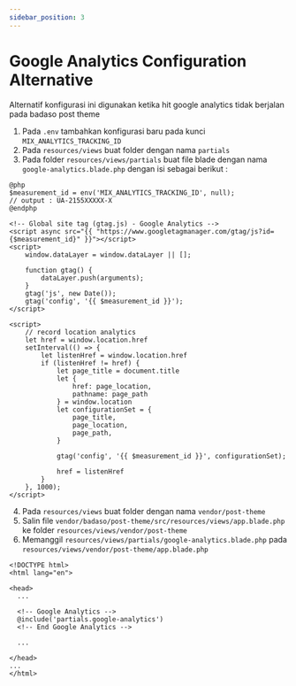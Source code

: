 ```yaml
---
sidebar_position: 3
---
```


# Google Analytics Configuration Alternative

Alternatif konfigurasi ini digunakan ketika hit google analytics tidak berjalan pada badaso post theme 

1. Pada `.env` tambahkan konfigurasi baru pada kunci `MIX_ANALYTICS_TRACKING_ID`
2. Pada `resources/views` buat folder dengan nama `partials`
3. Pada folder `resources/views/partials` buat file blade dengan nama `google-analytics.blade.php` dengan isi sebagai berikut :
```
@php
$measurement_id = env('MIX_ANALYTICS_TRACKING_ID', null);
// output : UA-2155XXXXX-X
@endphp

<!-- Global site tag (gtag.js) - Google Analytics -->
<script async src="{{ "https://www.googletagmanager.com/gtag/js?id={$measurement_id}" }}"></script>
<script>
    window.dataLayer = window.dataLayer || [];

    function gtag() {
        dataLayer.push(arguments);
    }
    gtag('js', new Date());
    gtag('config', '{{ $measurement_id }}');
</script>

<script>
    // record location analytics
    let href = window.location.href
    setInterval(() => {
        let listenHref = window.location.href
        if (listenHref != href) {
            let page_title = document.title
            let {
                href: page_location,
                pathname: page_path
            } = window.location
            let configurationSet = {
                page_title,
                page_location,
                page_path,
            }

            gtag('config', '{{ $measurement_id }}', configurationSet);

            href = listenHref
        }
    }, 1000);
</script>

```
4. Pada `resources/views` buat folder dengan nama `vendor/post-theme`
5. Salin file `vendor/badaso/post-theme/src/resources/views/app.blade.php` ke folder `resources/views/vendor/post-theme`
6. Memanggil `resources/views/partials/google-analytics.blade.php` pada `resources/views/vendor/post-theme/app.blade.php`
```
<!DOCTYPE html>
<html lang="en">

<head>
  ...

  <!-- Google Analytics -->
  @include('partials.google-analytics')
  <!-- End Google Analytics -->

  ...

</head>
...
</html>
```
